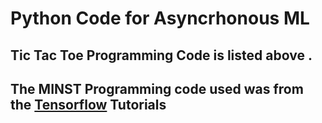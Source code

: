 # Python Code for Asyncrhonous ML

## Tic Tac Toe Programming Code is listed above .

## The MINST Programming code used was from the [Tensorflow](https://github.com/tensorflow/tensorflow/blob/master/tensorflow/examples/tutorials/mnist/mnist_deep.py) Tutorials
